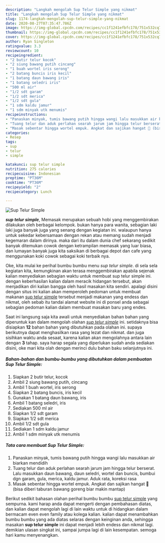 ```yaml
---
description: "Langkah mengolah Sup Telur Simple yang nikmat"
title: "Langkah mengolah Sup Telur Simple yang nikmat"
slug: 1174-langkah-mengolah-sup-telur-simple-yang-nikmat
date: 2020-08-27T07:35:47.786Z
image: https://img-global.cpcdn.com/recipes/cc1f1241efbfc178/751x532cq70/sup-telur-simple-foto-resep-utama.jpg
thumbnail: https://img-global.cpcdn.com/recipes/cc1f1241efbfc178/751x532cq70/sup-telur-simple-foto-resep-utama.jpg
cover: https://img-global.cpcdn.com/recipes/cc1f1241efbfc178/751x532cq70/sup-telur-simple-foto-resep-utama.jpg
author: Ryan Singleton
ratingvalue: 3.3
reviewcount: 10
recipeingredient:
- "2 butir telur kocok"
- "2 siung bawang putih cincang"
- "1 buah wortel iris serong"
- "2 batang buncis iris kecil"
- "1 batang daun bawang iris"
- "1 batang seledri iris"
- "500 ml air"
- "1/2 sdt garam"
- "1/2 sdt merica"
- "1/2 sdt gula"
- "1 sdm kaldu jamur"
- "1 sdm minyak utk menumis"
recipeinstructions:
- "Panaskan minyak, tumis bawang putih hingga wangi lalu masukkan air biarkan mendidih"
- "Tuang telur dan aduk perlahan searah jarum jam hingga telur berserat. Lalu masukkan daun bawang, daun seledri, wortel dan buncis, bumbui dgn garam, gula, merica, kaldu jamur. Aduk rata, koreksi rasa"
- "Masak sebentar hingga wortel empuk. Angkat dan sajikan hangat 🥰 (bisa diberi taburan bawang goreng biar makin mantap)"
categories:
- Resep
tags:
- sup
- telur
- simple

katakunci: sup telur simple 
nutrition: 275 calories
recipecuisine: Indonesian
preptime: "PT36M"
cooktime: "PT36M"
recipeyield: "2"
recipecategory: Lunch

---
```



![Sup Telur Simple](https://img-global.cpcdn.com/recipes/cc1f1241efbfc178/751x532cq70/sup-telur-simple-foto-resep-utama.jpg)

<b><i>sup telur simple</i></b>, Memasak merupakan sebuah hobi yang menggembirakan dilakukan oleh berbagai kelompok. bukan hanya para wanita, sebagian laki laki juga banyak juga yang senang dengan kegiatan ini. walaupun hanya untuk sekedar kebersamaan dengan rekan atau memang sudah menjadi kegemaran dalam dirinya. maka dari itu dalam dunia chef sekarang sedikit banyak ditemukan cowok dengan ketrampilan memasak yang luar biasa, dan lumayan banyak juga kita saksikan di berbagai depot dan cafe yang menggunakan koki cowok sebagai koki terbaik nya.



Oke, kita mulai ke perihal bumbu bumbu menu <i>sup telur simple</i>. di sela sela kegiatan kita, kemungkinan akan terasa menggembirakan apabila sejenak kalian menyediakan sebagian waktu untuk membuat sup telur simple ini. dengan keberhasilan kalian dalam meracik hidangan tersebut, akan menjadikan diri kalian bangga oleh hasil masakan kita sendiri. apalagi disini dengan situs ini kalian akan memperoleh pedoman untuk membuat makanan <u>sup telur simple</u> tersebut menjadi makanan yang endess dan nikmat, oleh sebab itu tandai alamat website ini di ponsel anda sebagai sebagian pedoman kalian dalam membuat masakan baru yang endes.


Saat ini langsung saja kita awali untuk menyediakan bahan bahan yang diperuntuk kan dalam mengolah olahan <u><i>sup telur simple</i></u> ini. setidaknya bisa disiapkan <b>12</b> bahan bahan yang dibutuhkan pada olahan ini. supaya berikutnya dapat menghasilkan rasa yang lezat dan nikmat. dan juga sisihkan waktu anda sesaat, karena kalian akan mengolahnya antara lain dengan <b>3</b> tahap. saya harap segala yang diperlukan sudah anda sediakan disini, oke mari kita olah dengan merinci dulu bahan baku selanjutnya ini.

<!--inarticleads1-->

##### Bahan-bahan dan bumbu-bumbu yang dibutuhkan dalam pembuatan Sup Telur Simple:

1. Siapkan 2 butir telur, kocok
1. Ambil 2 siung bawang putih, cincang
1. Ambil 1 buah wortel, iris serong
1. Siapkan 2 batang buncis, iris kecil
1. Gunakan 1 batang daun bawang, iris
1. Ambil 1 batang seledri, iris
1. Sediakan 500 ml air
1. Siapkan 1/2 sdt garam
1. Siapkan 1/2 sdt merica
1. Ambil 1/2 sdt gula
1. Sediakan 1 sdm kaldu jamur
1. Ambil 1 sdm minyak utk menumis




<!--inarticleads2-->

##### Tata cara membuat Sup Telur Simple:

1. Panaskan minyak, tumis bawang putih hingga wangi lalu masukkan air biarkan mendidih
1. Tuang telur dan aduk perlahan searah jarum jam hingga telur berserat. Lalu masukkan daun bawang, daun seledri, wortel dan buncis, bumbui dgn garam, gula, merica, kaldu jamur. Aduk rata, koreksi rasa
1. Masak sebentar hingga wortel empuk. Angkat dan sajikan hangat 🥰 (bisa diberi taburan bawang goreng biar makin mantap)




Berikut sedikit bahasan olahan perihal bumbu bumbu <u>sup telur simple</u> yang sempurna. kami harap anda dapat mengerti dengan pembahasan diatas, dan kalian dapat mengolah lagi di lain waktu untuk di hidangkan dalam bermacam even even family atau kolega kalian. kalian dapat menambahkan bumbu bumbu yang ada diatas selaras dengan keinginan anda, sehingga masakan <b>sup telur simple</b> ini dapat menjadi lebih endess dan nikmat lagi. demikian ulasan singkat ini, sampai jumpa lagi di lain kesempatan. semoga hari kamu menyenangkan.
